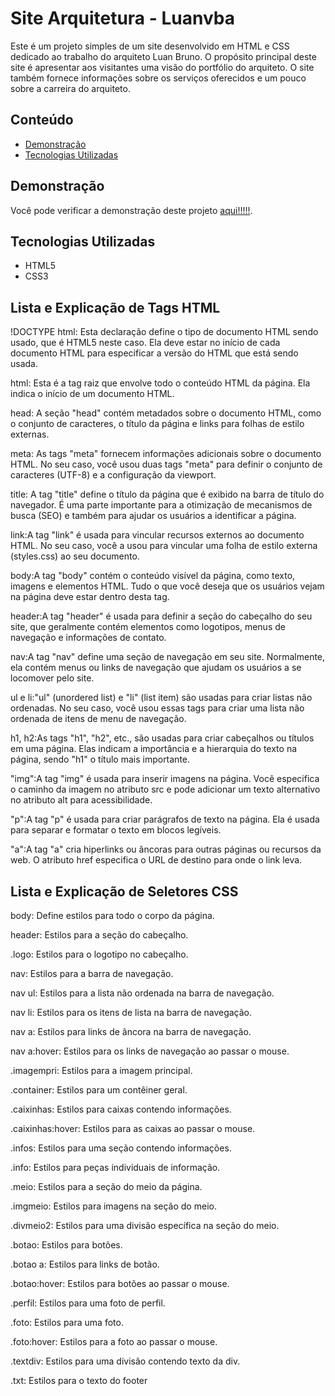 # Site Arquitetura - Luanvba
Este é um projeto simples de um site desenvolvido em HTML e CSS dedicado ao trabalho do arquiteto Luan Bruno. O propósito principal deste site é apresentar aos visitantes uma visão do portfólio do arquiteto. O site também fornece informações sobre os serviços oferecidos e um pouco sobre a carreira do arquiteto.
## Conteúdo

- [Demonstração](#demonstração)
- [Tecnologias Utilizadas](#tecnologias-utilizadas)

## Demonstração

Você pode verificar a demonstração deste projeto [aqui!!!!!](https://cenourissimo-site.vercel.app/).

## Tecnologias Utilizadas

- HTML5
- CSS3

## Lista e Explicação de Tags HTML

!DOCTYPE html: Esta declaração define o tipo de documento HTML sendo usado, que é HTML5 neste caso. Ela deve estar no início de cada documento HTML para especificar a versão do HTML que está sendo usada.

html: Esta é a tag raiz que envolve todo o conteúdo HTML da página. Ela indica o início de um documento HTML.

head: A seção "head" contém metadados sobre o documento HTML, como o conjunto de caracteres, o título da página e links para folhas de estilo externas.

meta: As tags "meta" fornecem informações adicionais sobre o documento HTML. No seu caso, você usou duas tags "meta" para definir o conjunto de caracteres (UTF-8) e a configuração da viewport.

title: A tag "title" define o título da página que é exibido na barra de título do navegador. É uma parte importante para a otimização de mecanismos de busca (SEO) e também para ajudar os usuários a identificar a página.

link:A tag "link" é usada para vincular recursos externos ao documento HTML. No seu caso, você a usou para vincular uma folha de estilo externa (styles.css) ao seu documento.

body:A tag "body" contém o conteúdo visível da página, como texto, imagens e elementos HTML. Tudo o que você deseja que os usuários vejam na página deve estar dentro desta tag.

header:A tag "header" é usada para definir a seção do cabeçalho do seu site, que geralmente contém elementos como logotipos, menus de navegação e informações de contato.

nav:A tag "nav" define uma seção de navegação em seu site. Normalmente, ela contém menus ou links de navegação que ajudam os usuários a se locomover pelo site.

ul e li:"ul" (unordered list) e "li" (list item) são usadas para criar listas não ordenadas. No seu caso, você usou essas tags para criar uma lista não ordenada de itens de menu de navegação.
  
h1, h2:As tags "h1", "h2", etc., são usadas para criar cabeçalhos ou títulos em uma página. Elas indicam a importância e a hierarquia do texto na página, sendo "h1" o título mais importante.

"img":A tag "img" é usada para inserir imagens na página. Você especifica o caminho da imagem no atributo src e pode adicionar um texto alternativo no atributo alt para acessibilidade.

"p":A tag "p" é usada para criar parágrafos de texto na página. Ela é usada para separar e formatar o texto em blocos legíveis.

"a":A tag "a" cria hiperlinks ou âncoras para outras páginas ou recursos da web. O atributo href especifica o URL de destino para onde o link leva.

## Lista e Explicação de Seletores CSS 

body: Define estilos para todo o corpo da página.

header: Estilos para a seção do cabeçalho.

.logo: Estilos para o logotipo no cabeçalho.

nav: Estilos para a barra de navegação.

nav ul: Estilos para a lista não ordenada na barra de navegação.

nav li: Estilos para os itens de lista na barra de navegação.

nav a: Estilos para links de âncora na barra de navegação.

nav a:hover: Estilos para os links de navegação ao passar o mouse.

.imagempri: Estilos para a imagem principal.

.container: Estilos para um contêiner geral.

.caixinhas: Estilos para caixas contendo informações.

.caixinhas:hover: Estilos para as caixas ao passar o mouse.

.infos: Estilos para uma seção contendo informações.

.info: Estilos para peças individuais de informação.

.meio: Estilos para a seção do meio da página.

.imgmeio: Estilos para imagens na seção do meio.

.divmeio2: Estilos para uma divisão específica na seção do meio.

.botao: Estilos para botões.

.botao a: Estilos para links de botão.

.botao:hover: Estilos para botões ao passar o mouse.

.perfil: Estilos para uma foto de perfil.

.foto: Estilos para uma foto.

.foto:hover: Estilos para a foto ao passar o mouse.

.textdiv: Estilos para uma divisão contendo texto da div.

.txt: Estilos para o texto do footer




